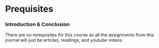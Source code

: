 <!-- ---
sidebar_position: 2
pagination_prev: foundation/how-this-course-will-work
pagination_next: foundation/learn-blockchain-basics
--- -->

# Prequisites

### Introduction & Conclusion

There are no rerequisites for this course as all the assignments from this journal will just be articles, readings, and youtube videos.